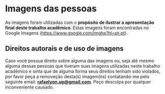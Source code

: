 # Imagens das pessoas
As imagens foram utilizadas com o **propósito de ilustrar a apresentação final deste trabalho acadêmico**. Estas imagens foram encontradas no Google Imagens (https://www.google.com/imghp?hl=pt-pt).

## Direitos autorais e de uso de imagens
Caso você possua direito sobre alguma das imagens ou, seja até mesmo alguma dessas pessoas que tiveram suas imagens utilizadas neste trabalho acadêmico e sinta que de alguma forma seus direitos tenham sido violados, por favor peça a removeção desta(s) imagem(ns) contatando-me pelo seguinte email: **rafaelyon.up@gmail.com**. Peço desculpa por qualquer inconveniente causado.

